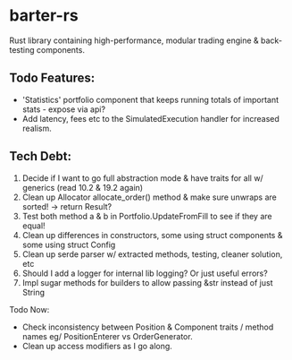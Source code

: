# barter-rs
Rust library containing high-performance, modular trading engine & back-testing components.

## Todo Features:
- 'Statistics' portfolio component that keeps running totals of important stats - expose via api?
- Add latency, fees etc to the SimulatedExecution handler for increased realism.

## Tech Debt:
1. Decide if I want to go full abstraction mode & have traits for all w/ generics (read 10.2 & 19.2 again)
2. Clean up Allocator allocate_order() method & make sure unwraps are sorted! -> return Result?
3. Test both method a & b in Portfolio.UpdateFromFill to see if they are equal!
4. Clean up differences in constructors, some using struct components & some using struct Config
4. Clean up serde parser w/ extracted methods, testing, cleaner solution, etc
5. Should I add a logger for internal lib logging? Or just useful errors?
6. Impl sugar methods for builders to allow passing &str instead of just String


Todo Now:
- Check inconsistency between Position & Component traits / method names eg/ PositionEnterer vs OrderGenerator.
- Clean up access modifiers as I go along.
